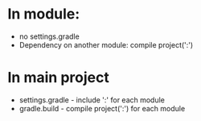 # In module:
 * no settings.gradle 
 * Dependency on another module: compile project(':<module-name>')
 
 # In main project
 * settings.gradle - include ':<module-name>' for each module
 * gradle.build - compile project(':<module-name>') for each module